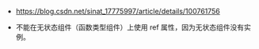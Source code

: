 * https://blog.csdn.net/sinat_17775997/article/details/100761756

* 不能在无状态组件（函数类型组件）上使用 ref 属性，因为无状态组件没有实例。